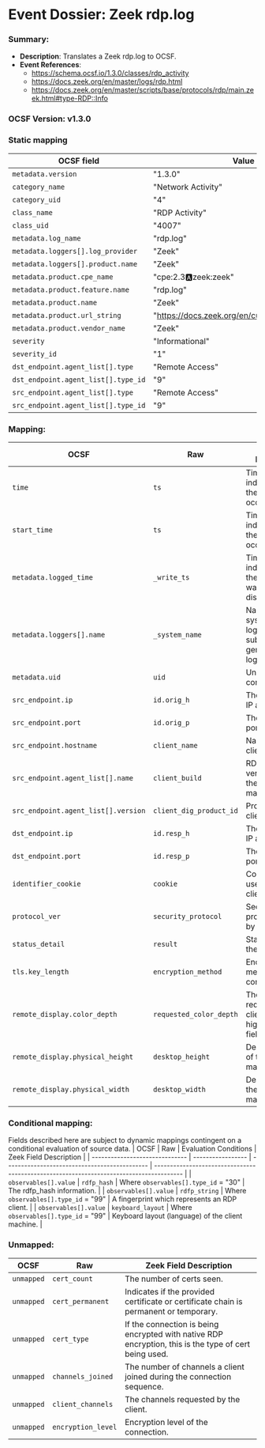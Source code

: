 # Event Dossier: Zeek rdp.log
### Summary:
- **Description**: Translates a Zeek rdp.log to OCSF. 
- **Event References**:
  - https://schema.ocsf.io/1.3.0/classes/rdp_activity
  - https://docs.zeek.org/en/master/logs/rdp.html
  - https://docs.zeek.org/en/master/scripts/base/protocols/rdp/main.zeek.html#type-RDP::Info

 ### OCSF Version: v1.3.0
 
 ### Static mapping
| OCSF field                          | Value                                           |
| ----------------------------------- | ----------------------------------------------- |
| `metadata.version`                  | "1.3.0"                                         |
| `category_name`                     | "Network Activity"                              |
| `category_uid`                      | "4"                                             |
| `class_name`                        | "RDP Activity"                                  |
| `class_uid`                         | "4007"                                          |
| `metadata.log_name`                 | "rdp.log"                                       |
| `metadata.loggers[].log_provider`   | "Zeek"                                          |
| `metadata.loggers[].product.name`   | "Zeek"                                          |
| `metadata.product.cpe_name`         | "cpe:2.3:a:zeek:zeek"                           |
| `metadata.product.feature.name`     | "rdp.log"                                       |
| `metadata.product.name`             | "Zeek"                                          |
| `metadata.product.url_string`       | "https://docs.zeek.org/en/current/logs/rdp.html"|
| `metadata.product.vendor_name`      | "Zeek"                                          |
| `severity`                          | "Informational"                                 |
| `severity_id`                       | "1"                                             |
| `dst_endpoint.agent_list[].type`    | "Remote Access"                                 |
| `dst_endpoint.agent_list[].type_id` | "9"                                             |
| `src_endpoint.agent_list[].type`    | "Remote Access"                                 |
| `src_endpoint.agent_list[].type_id` | "9"                                             |

 ### Mapping:

| OCSF                           | Raw                    | Zeek Field Description                                                                  |
| ------------------------------ | ---------------------- | --------------------------------------------------------------------------------------- |
| `time`                         | `ts`                   | Timestamp indicating when the event occurred.                                           |
| `start_time`                   | `ts`                   | Timestamp indicating when the event occurred.                                           |
| `metadata.logged_time`         | `_write_ts`            | Timestamp indicating when the log entry was written to disk.                            |
| `metadata.loggers[].name`      | `_system_name`         | Name of the system or logging subsystem generating the log entry.                       |
| `metadata.uid`                 | `uid`                  | Unique ID for the connection.                                                           |
| `src_endpoint.ip`              | `id.orig_h`            | The originator’s IP address.                                                            |
| `src_endpoint.port`            | `id.orig_p`            | The originator’s port number.                                                           |
| `src_endpoint.hostname`        | `client_name`          | Name of the client machine.                                                             |
| `src_endpoint.agent_list[].name` | `client_build`         | RDP client version used by the client machine.                                          |
| `src_endpoint.agent_list[].version` | `client_dig_product_id` | Product ID of the client machine.                                                   |
| `dst_endpoint.ip`              | `id.resp_h`            | The responder’s IP address.                                                             |
| `dst_endpoint.port`            | `id.resp_p`            | The responder’s port number.                                                            |
| `identifier_cookie`            | `cookie`               | Cookie value used by the client machine.                                                |
| `protocol_ver`                 | `security_protocol`    | Security protocol chosen by the server.                                                 |
| `status_detail`                | `result`               | Status result for the connection.                                                       |
| `tls.key_length`               | `encryption_method`    | Encryption method of the connection.                                                    |
| `remote_display.color_depth`   | `requested_color_depth`| The color depth requested by the client in the high_color_depth field.                  |
| `remote_display.physical_height` | `desktop_height`     | Desktop height of the client machine.                                                   |
| `remote_display.physical_width`| `desktop_width`        | Desktop width of the client machine.                                                    |

 ### Conditional mapping:
Fields described here are subject to dynamic mappings contingent on a conditional evaluation of source data.
| OCSF                           | Raw               | Evaluation Conditions                         | Zeek Field Description                                                                  |
| ------------------------------ | ----------------- | --------------------------------------------- | --------------------------------------------------------------------------------------- |
| `observables[].value`          | `rdfp_hash`       | Where `observables[].type_id` = "30"          | The rdfp_hash information.                                                              |
| `observables[].value`          | `rdfp_string`     | Where `observables[].type_id` = "99"          | A fingerprint which represents an RDP client.                                           |
| `observables[].value`          | `keyboard_layout` | Where `observables[].type_id` = "99"          | Keyboard layout (language) of the client machine.                                       |

 ### Unmapped:
| OCSF                     | Raw                | Zeek Field Description                                                                  |
| -------------------------| -------------------| --------------------------------------------------------------------------------------- |
| `unmapped`               | `cert_count`       | The number of certs seen.                                                               |
| `unmapped`               | `cert_permanent`   | Indicates if the provided certificate or certificate chain is permanent or temporary.   |
| `unmapped`               | `cert_type`        | If the connection is being encrypted with native RDP encryption, this is the type of cert being used. |
| `unmapped`               | `channels_joined`  | The number of channels a client joined during the connection sequence.                  |
| `unmapped`               | `client_channels`  | The channels requested by the client.                                                   |
| `unmapped`               | `encryption_level` | Encryption level of the connection.                                                     |

